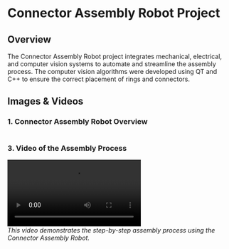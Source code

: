 # Connector Assembly Robot Project

## Overview
The Connector Assembly Robot project integrates mechanical, electrical, and computer vision systems to automate and streamline the assembly process. The computer vision algorithms were developed using QT and C++ to ensure the correct placement of rings and connectors.

## Images & Videos

### 1. Connector Assembly Robot Overview
![]()



### 3. Video of the Assembly Process
![Assembly Robot Video](sample_video.mp4)  
*This video demonstrates the step-by-step assembly process using the Connector Assembly Robot.*
